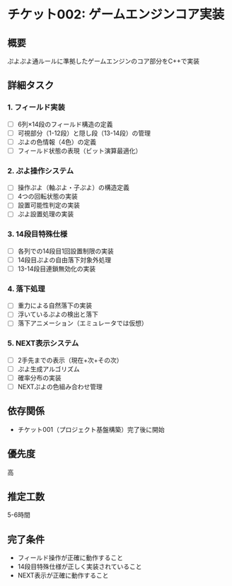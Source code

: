 # チケット002: ゲームエンジンコア実装

## 概要
ぷよぷよ通ルールに準拠したゲームエンジンのコア部分をC++で実装

## 詳細タスク

### 1. フィールド実装
- [ ] 6列×14段のフィールド構造の定義
- [ ] 可視部分（1-12段）と隠し段（13-14段）の管理
- [ ] ぷよの色情報（4色）の定義
- [ ] フィールド状態の表現（ビット演算最適化）

### 2. ぷよ操作システム
- [ ] 操作ぷよ（軸ぷよ・子ぷよ）の構造定義
- [ ] 4つの回転状態の実装
- [ ] 設置可能性判定の実装
- [ ] ぷよ設置処理の実装

### 3. 14段目特殊仕様
- [ ] 各列での14段目1回設置制限の実装
- [ ] 14段目ぷよの自由落下対象外処理
- [ ] 13-14段目連鎖無効化の実装

### 4. 落下処理
- [ ] 重力による自然落下の実装
- [ ] 浮いているぷよの検出と落下
- [ ] 落下アニメーション（エミュレータでは仮想）

### 5. NEXT表示システム
- [ ] 2手先までの表示（現在+次+その次）
- [ ] ぷよ生成アルゴリズム
- [ ] 確率分布の実装
- [ ] NEXTぷよの色組み合わせ管理

## 依存関係
- チケット001（プロジェクト基盤構築）完了後に開始

## 優先度
高

## 推定工数
5-6時間

## 完了条件
- フィールド操作が正確に動作すること
- 14段目特殊仕様が正しく実装されていること
- NEXT表示が正確に動作すること
